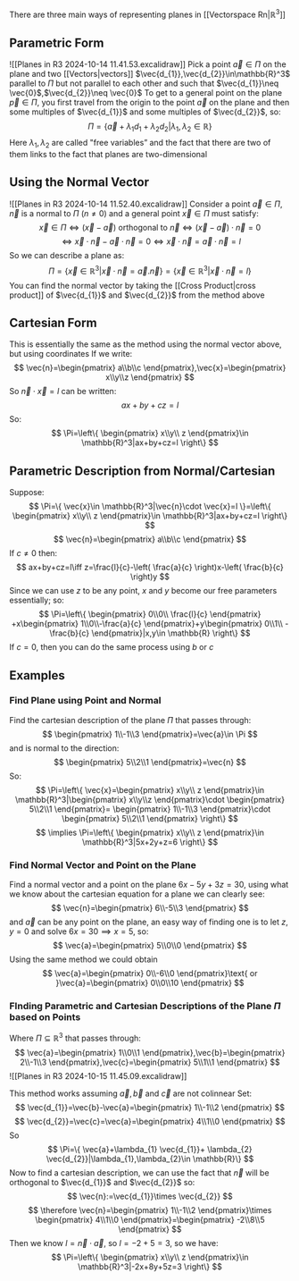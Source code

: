 There are three main ways of representing planes in [[Vectorspace Rn|$\mathbb{R}^3$]]
## Parametric Form
![[Planes in R3 2024-10-14 11.41.53.excalidraw]]
Pick a point $\vec{a}\in\Pi$ on the plane and two [[Vectors|vectors]] $\vec{d_{1}},\vec{d_{2}}\in\mathbb{R}^3$ parallel to $\Pi$ but not parallel to each other and such that $\vec{d_{1}}\neq \vec{0}$,$\vec{d_{2}}\neq \vec{0}$
To get to a general point on the plane $\vec{p}\in\Pi$, you first travel from the origin to the point $\vec{a}$ on the plane and then some multiples of $\vec{d_{1}}$ and some multiples of $\vec{d_{2}}$, so:
$$
\Pi=\{ \vec{a}+\lambda_{1}d_{1}+\lambda_{2}d_{2}|\lambda_{1},\lambda_{2}\in \mathbb{R} \}
$$
Here $\lambda_{1},\lambda_{2}$ are called "free variables” and the fact that there are two of them links to the fact that planes are two-dimensional
## Using the Normal Vector
![[Planes in R3 2024-10-14 11.52.40.excalidraw]]
Consider a point $\vec{a}\in\Pi$, $\vec{n}$ is a normal to $\Pi$ ($n\neq 0$) and a general point $\vec{x}\in\Pi$ must satisfy:
$$
\vec{x}\in \Pi \iff(\vec{x}-\vec{a})\text{ orthogonal to } \vec{n}\iff(\vec{x}-\vec{a})\cdot \vec{n}=0
$$
$$
\iff \vec{x}\cdot \vec{n}-\vec{a}\cdot \vec{n}=0\iff \vec{x}\cdot \vec{n}=\vec{a}\cdot \vec{n}=l
$$
So we can describe a plane as:
$$
\Pi=\{ \vec{x}\in \mathbb{R}^3|\vec{x}\cdot \vec{n}=\vec{a}.\vec{n} \}=\{ \vec{x}\in \mathbb{R}^3|\vec{x}\cdot \vec{n}=l \}
$$
You can find the normal vector by taking the [[Cross Product|cross product]] of $\vec{d_{1}}$ and $\vec{d_{2}}$ from the method above
## Cartesian Form
This is essentially the same as the method using the normal vector above, but using coordinates
If we write:
$$
\vec{n}=\begin{pmatrix}
a\\b\\c
\end{pmatrix},\vec{x}=\begin{pmatrix}
x\\y\\z
\end{pmatrix}
$$
So $\vec{n}\cdot \vec{x}=l$ can be written:
$$
ax+by+cz=l
$$
So:
$$
\Pi=\left\{  \begin{pmatrix}
x\\y\\ z
\end{pmatrix}\in \mathbb{R}^3|ax+by+cz=l  \right\}
$$
## Parametric Description from Normal/Cartesian
Suppose:
$$
\Pi=\{ \vec{x}\in \mathbb{R}^3|\vec{n}\cdot \vec{x}=l \}=\left\{  \begin{pmatrix}
x\\y\\ z
\end{pmatrix}\in \mathbb{R}^3|ax+by+cz=l  \right\}
$$
$$
\vec{n}=\begin{pmatrix}
a\\b\\c
\end{pmatrix}
$$
If $c\neq 0$ then:
$$
ax+by+cz=l\iff z=\frac{l}{c}-\left( \frac{a}{c} \right)x-\left( \frac{b}{c} \right)y
$$
Since we can use $z$ to be any point, $x$ and $y$ become our free parameters essentially; so:
$$
\Pi=\left\{  \begin{pmatrix}
0\\0\\ \frac{l}{c}
\end{pmatrix} +x\begin{pmatrix}
1\\0\\-\frac{a}{c}
\end{pmatrix}+y\begin{pmatrix}
0\\1\\ -\frac{b}{c}
\end{pmatrix}|x,y\in \mathbb{R} \right\}
$$
If $c=0$, then you can do the same process using $b$ or $c$
## Examples
### Find Plane using Point and Normal
Find the cartesian description of the plane $\Pi$ that passes through:
$$
\begin{pmatrix}
1\\-1\\3
\end{pmatrix}=\vec{a}\in \Pi
$$
and is normal to the direction:
$$
\begin{pmatrix}
5\\2\\1
\end{pmatrix}=\vec{n}
$$
So:
$$
\Pi=\left\{  \vec{x}=\begin{pmatrix}
x\\y\\ z
\end{pmatrix}\in \mathbb{R}^3|\begin{pmatrix}
x\\y\\z
\end{pmatrix}\cdot \begin{pmatrix}
5\\2\\1
\end{pmatrix}= \begin{pmatrix}
1\\-1\\3
\end{pmatrix}\cdot \begin{pmatrix}
5\\2\\1
\end{pmatrix} \right\}
$$
$$
\implies \Pi=\left\{  \begin{pmatrix}
x\\y\\ z
\end{pmatrix}\in \mathbb{R}^3|5x+2y+z=6  \right\}
$$
### Find Normal Vector and Point on the Plane
Find a normal vector and a point on the plane $6x-5y+3z=30$, using what we know about the cartesian equation for a plane we can clearly see:
$$
\vec{n}=\begin{pmatrix}
6\\-5\\3
\end{pmatrix}
$$
and $\vec{a}$ can be any point on the plane, an easy way of finding one is to let $z,y=0$ and solve $6x=30\implies x=5$, so:
$$
\vec{a}=\begin{pmatrix}
5\\0\\0
\end{pmatrix}
$$
Using the same method we could obtain
$$
\vec{a}=\begin{pmatrix}
0\\-6\\0
\end{pmatrix}\text{ or }\vec{a}=\begin{pmatrix}
0\\0\\10
\end{pmatrix}
$$
### FInding Parametric and Cartesian Descriptions of the Plane $\Pi$ based on Points
Where $\Pi \subseteq\mathbb{R}^3$ that passes through:
$$
\vec{a}=\begin{pmatrix}
1\\0\\1
\end{pmatrix},\vec{b}=\begin{pmatrix}
2\\-1\\3
\end{pmatrix},\vec{c}=\begin{pmatrix}
5\\1\\1
\end{pmatrix}
$$
![[Planes in R3 2024-10-15 11.45.09.excalidraw]]

This method works assuming $\vec{a},\vec{b}$ and $\vec{c}$ are not colinnear
Set:
$$
\vec{d_{1}}=\vec{b}-\vec{a}=\begin{pmatrix}
1\\-1\\2
\end{pmatrix}
$$
$$
\vec{d_{2}}=\vec{c}=\vec{a}=\begin{pmatrix}
4\\1\\0
\end{pmatrix}
$$
So 
$$
\Pi=\{ \vec{a}+\lambda_{1}  \vec{d_{1}}+ \lambda_{2} \vec{d_{2}}|\lambda_{1},\lambda_{2}\in \mathbb{R}\}
$$
Now to find a cartesian description, we can use the fact that $\vec{n}$ will be orthogonal to $\vec{d_{1}}$ and $\vec{d_{2}}$ so:
$$
\vec{n}:=\vec{d_{1}}\times \vec{d_{2}}
$$
$$
\therefore \vec{n}=\begin{pmatrix}
1\\-1\\2
\end{pmatrix}\times \begin{pmatrix}
4\\1\\0
\end{pmatrix}=\begin{pmatrix}
-2\\8\\5
\end{pmatrix}
$$
Then we know $l=\vec{n}\cdot \vec{a}$, so $l=-2+5=3$, so we have:
$$
\Pi=\left\{  \begin{pmatrix}
x\\y\\ z
\end{pmatrix}\in \mathbb{R}^3|-2x+8y+5z=3  \right\}
$$
